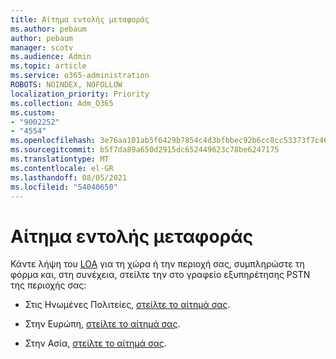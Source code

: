 ```yaml
---
title: Αίτημα εντολής μεταφοράς
ms.author: pebaum
author: pebaum
manager: scotv
ms.audience: Admin
ms.topic: article
ms.service: o365-administration
ROBOTS: NOINDEX, NOFOLLOW
localization_priority: Priority
ms.collection: Adm_O365
ms.custom:
- "9002252"
- "4554"
ms.openlocfilehash: 3e76aa101ab5f6429b7854c4d3bfbbec92b6cc8cc53373f7c465ddf5320b3ba1
ms.sourcegitcommit: b5f7da89a650d2915dc652449623c78be6247175
ms.translationtype: MT
ms.contentlocale: el-GR
ms.lasthandoff: 08/05/2021
ms.locfileid: "54040650"
---
```

# <a name="port-order-request"></a>Αίτημα εντολής μεταφοράς

Κάντε λήψη του [LOA](https://docs.microsoft.com/microsoftteams/manage-phone-numbers-for-your-organization/manage-phone-numbers-for-your-organization#letters-of-authorization-loas-for-transferring-numbers) για τη χώρα ή την περιοχή σας, συμπληρώστε τη φόρμα και, στη συνέχεια, στείλτε την στο γραφείο εξυπηρέτησης PSTN της περιοχής σας:

- Στις Ηνωμένες Πολιτείες, [στείλτε το αίτημά σας](mailto:ptn@microsoft.com).

- Στην Ευρώπη, [στείλτε το αίτημά σας](mailto:ptneu@microsoft.com).

- Στην Ασία, [στείλτε το αίτημά σας](mailto:ptnapac@microsoft.com).
